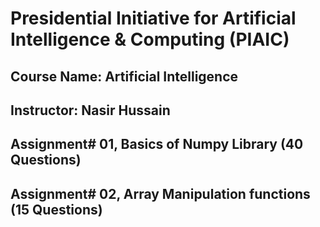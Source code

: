 # Presidential Initiative for Artificial Intelligence & Computing (PIAIC)
## Course Name: Artificial Intelligence 
## Instructor: Nasir Hussain
## Assignment# 01, Basics of Numpy Library (40 Questions)
## Assignment# 02, Array Manipulation functions (15 Questions)
